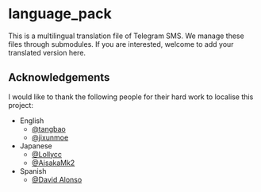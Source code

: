 # language_pack

This is a multilingual translation file of Telegram SMS. We manage these files through submodules. If you are interested, welcome to add your translated version here.

## Acknowledgements
I would like to thank the following people for their hard work to localise this project:

- English
  - [@tangbao](https://github.com/tangbao)
  - [@jixunmoe](https://github.com/jixunmoe)
- Japanese
  - [@Lollycc](https://github.com/lollycc)
  - [@AisakaMk2](https://github.com/AisakaMk2)
- Spanish
  - [@David Alonso](https://github.com/lpdavidgc)
